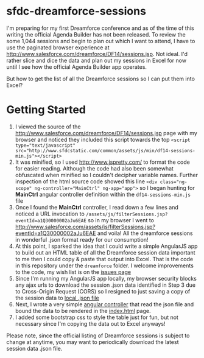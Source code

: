 sfdc-dreamforce-sessions
========================

I'm preparing for my first Dreamforce conference and as of the time of this writing the official Agenda Builder has not been released. To review the some 1,044 sessions and begin to plan out which I want to attend, I have to use the paginated browser experience at http://www.salesforce.com/dreamforce/DF14/sessions.jsp. Not ideal. I'd rather slice and dice the data and plan out my sessions in Excel for now until I see how the official Agenda Builder app operates.

But how to get the list of all the Dreamforce sessions so I can put them into Excel?

Getting Started
===============

1. I viewed the source of the http://www.salesforce.com/dreamforce/DF14/sessions.jsp page with my browser and noticed they included this script towards the top `<script type="text/javascript" src="http://www.sfdcstatic.com/common/assets/js/min/df14-sessions-min.js"></script>`
2. It was minified, so I used http://www.jspretty.com/ to format the code for easier reading. Although the code had also been somewhat obfuscated when minified so I couldn't decipher variable names. Further inspection of the html source code showed this line `<div class="ng-scope" ng-controller="MainCtrl" ng-app="app">` so I began hunting for **MainCtrl** angular controller definition within the `df14-sessions-min.js` file
3. Once I found the **MainCtrl** controller, I read down a few lines and noticed a URL invocation to `/assets/js/filterSessions.jsp?eventId=a1Q30000002aJu6EAE` so in my browser I went to http://www.salesforce.com/assets/js/filterSessions.jsp?eventId=a1Q30000002aJu6EAE and voila! All the dreamforce sessions in wonderful .json format ready for our consumption!
4. At this point, I sparked the idea that I could write a simple AngularJS app to build out an HTML table of all the Dreamforce session data important to me then I could copy & paste that output into Excel. That is the code in this repository under the `dreamforce` folder. I welcome improvements to the code, my wish list is on the [issues page](/../../issues)
5. Since I'm running my AngularJS app locally, my browser security blocks any ajax urls to download the session .json data identified in Step 3 due to Cross-Origin Request (CORS) so I resigned to just saving a copy of the session data to [local .json file](dreamforce/sessionData.json)
6. Next, I wrote a very simple [angular controller](dreamforce/controllers.js) that read the json file and bound the data to be rendered in the [index.html](dreamforce/index.html) page.
7. I added some bootstrap css to style the table just for fun, but not necessary since I'm copying the data out to Excel anyways!

Please note, since the official listing of Dreamforce sessions is subject to change at anytime, you may want to periodically download the latest session data .json file.
